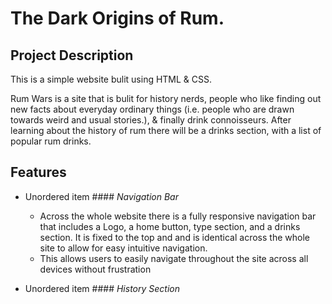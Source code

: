 # The Dark Origins of Rum.

## Project Description 

This is a simple website bulit using HTML & CSS.

Rum Wars is a site that is bulit for history nerds, people who like finding out new facts about everyday ordinary things (i.e. people who are drawn towards weird and usual stories.), & finally drink connoisseurs. After learning about the history of rum there will be a drinks section, with a list of popular rum drinks. 

## Features

* Unordered item #### _Navigation Bar_
  *   Across the whole website there is a fully responsive navigation bar that includes a Logo, a home button, type section, and a drinks section. It is fixed to the top and and is identical across the whole site to allow for easy intuitive navigation.
  *   This allows users to easily navigate throughout the site across all devices without frustration 

* Unordered item #### _History Section_
